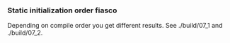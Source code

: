 ### Static initialization order fiasco

Depending on compile order you get different results.
See ./build/07_1 and ./build/07_2.

